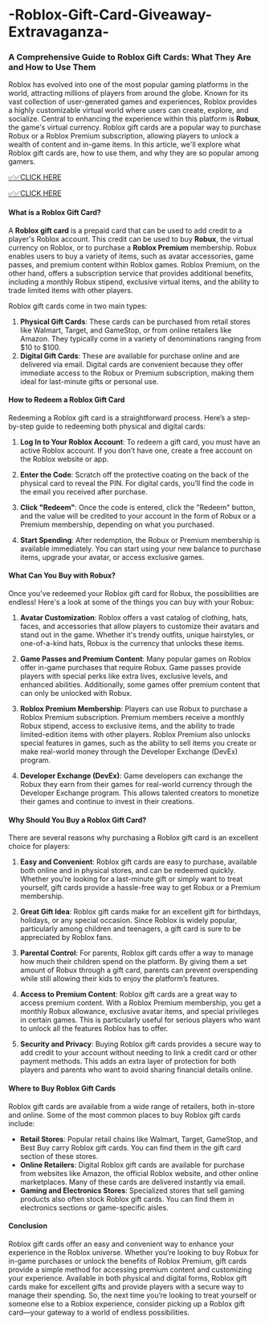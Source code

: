 # -Roblox-Gift-Card-Giveaway-Extravaganza-

### **A Comprehensive Guide to Roblox Gift Cards: What They Are and How to Use Them**

Roblox has evolved into one of the most popular gaming platforms in the world, attracting millions of players from around the globe. Known for its vast collection of user-generated games and experiences, Roblox provides a highly customizable virtual world where users can create, explore, and socialize. Central to enhancing the experience within this platform is **Robux**, the game's virtual currency. Roblox gift cards are a popular way to purchase Robux or a Roblox Premium subscription, allowing players to unlock a wealth of content and in-game items. In this article, we'll explore what Roblox gift cards are, how to use them, and why they are so popular among gamers.

[✅✅CLICK HERE](https://tinyurl.com/ycy7cnvj)

[✅✅CLICK HERE](https://tinyurl.com/ycy7cnvj)

#### **What is a Roblox Gift Card?**

A **Roblox gift card** is a prepaid card that can be used to add credit to a player's Roblox account. This credit can be used to buy **Robux**, the virtual currency on Roblox, or to purchase a **Roblox Premium** membership. Robux enables users to buy a variety of items, such as avatar accessories, game passes, and premium content within Roblox games. Roblox Premium, on the other hand, offers a subscription service that provides additional benefits, including a monthly Robux stipend, exclusive virtual items, and the ability to trade limited items with other players.

Roblox gift cards come in two main types:
1. **Physical Gift Cards**: These cards can be purchased from retail stores like Walmart, Target, and GameStop, or from online retailers like Amazon. They typically come in a variety of denominations ranging from $10 to $100.
2. **Digital Gift Cards**: These are available for purchase online and are delivered via email. Digital cards are convenient because they offer immediate access to the Robux or Premium subscription, making them ideal for last-minute gifts or personal use.

#### **How to Redeem a Roblox Gift Card**

Redeeming a Roblox gift card is a straightforward process. Here’s a step-by-step guide to redeeming both physical and digital cards:

1. **Log In to Your Roblox Account**: To redeem a gift card, you must have an active Roblox account. If you don’t have one, create a free account on the Roblox website or app.
   

3. **Enter the Code**: Scratch off the protective coating on the back of the physical card to reveal the PIN. For digital cards, you’ll find the code in the email you received after purchase.

4. **Click "Redeem"**: Once the code is entered, click the "Redeem" button, and the value will be credited to your account in the form of Robux or a Premium membership, depending on what you purchased.

5. **Start Spending**: After redemption, the Robux or Premium membership is available immediately. You can start using your new balance to purchase items, upgrade your avatar, or access exclusive games.

#### **What Can You Buy with Robux?**

Once you've redeemed your Roblox gift card for Robux, the possibilities are endless! Here's a look at some of the things you can buy with your Robux:

1. **Avatar Customization**: Roblox offers a vast catalog of clothing, hats, faces, and accessories that allow players to customize their avatars and stand out in the game. Whether it's trendy outfits, unique hairstyles, or one-of-a-kind hats, Robux is the currency that unlocks these items.

2. **Game Passes and Premium Content**: Many popular games on Roblox offer in-game purchases that require Robux. Game passes provide players with special perks like extra lives, exclusive levels, and enhanced abilities. Additionally, some games offer premium content that can only be unlocked with Robux.

3. **Roblox Premium Membership**: Players can use Robux to purchase a Roblox Premium subscription. Premium members receive a monthly Robux stipend, access to exclusive items, and the ability to trade limited-edition items with other players. Roblox Premium also unlocks special features in games, such as the ability to sell items you create or make real-world money through the Developer Exchange (DevEx) program.

4. **Developer Exchange (DevEx)**: Game developers can exchange the Robux they earn from their games for real-world currency through the Developer Exchange program. This allows talented creators to monetize their games and continue to invest in their creations.

#### **Why Should You Buy a Roblox Gift Card?**

There are several reasons why purchasing a Roblox gift card is an excellent choice for players:

1. **Easy and Convenient**: Roblox gift cards are easy to purchase, available both online and in physical stores, and can be redeemed quickly. Whether you’re looking for a last-minute gift or simply want to treat yourself, gift cards provide a hassle-free way to get Robux or a Premium membership.

2. **Great Gift Idea**: Roblox gift cards make for an excellent gift for birthdays, holidays, or any special occasion. Since Roblox is widely popular, particularly among children and teenagers, a gift card is sure to be appreciated by Roblox fans.

3. **Parental Control**: For parents, Roblox gift cards offer a way to manage how much their children spend on the platform. By giving them a set amount of Robux through a gift card, parents can prevent overspending while still allowing their kids to enjoy the platform’s features.

4. **Access to Premium Content**: Roblox gift cards are a great way to access premium content. With a Roblox Premium membership, you get a monthly Robux allowance, exclusive avatar items, and special privileges in certain games. This is particularly useful for serious players who want to unlock all the features Roblox has to offer.

5. **Security and Privacy**: Buying Roblox gift cards provides a secure way to add credit to your account without needing to link a credit card or other payment methods. This adds an extra layer of protection for both players and parents who want to avoid sharing financial details online.

#### **Where to Buy Roblox Gift Cards**

Roblox gift cards are available from a wide range of retailers, both in-store and online. Some of the most common places to buy Roblox gift cards include:

- **Retail Stores**: Popular retail chains like Walmart, Target, GameStop, and Best Buy carry Roblox gift cards. You can find them in the gift card section of these stores.
- **Online Retailers**: Digital Roblox gift cards are available for purchase from websites like Amazon, the official Roblox website, and other online marketplaces. Many of these cards are delivered instantly via email.
- **Gaming and Electronics Stores**: Specialized stores that sell gaming products also often stock Roblox gift cards. You can find them in electronics sections or game-specific aisles.

#### **Conclusion**

Roblox gift cards offer an easy and convenient way to enhance your experience in the Roblox universe. Whether you’re looking to buy Robux for in-game purchases or unlock the benefits of Roblox Premium, gift cards provide a simple method for accessing premium content and customizing your experience. Available in both physical and digital forms, Roblox gift cards make for excellent gifts and provide players with a secure way to manage their spending. So, the next time you’re looking to treat yourself or someone else to a Roblox experience, consider picking up a Roblox gift card—your gateway to a world of endless possibilities.
